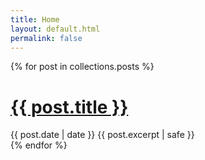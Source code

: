 ```yaml
---
title: Home
layout: default.html
permalink: false
---
```


{% for post in collections.posts %}
<div class="post">
  <h1 class="post-title">
    <a href="{{ site.baseurl }}/{{ post.path }}">
      {{ post.title }}
    </a>
  </h1>
  <span class="post-date">{{ post.date | date }}</span>
  {{ post.excerpt | safe }}
</div>
{% endfor %}
